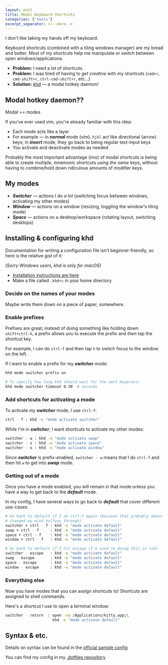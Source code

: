 ```yaml
---
layout: post
title: Modal Keyboard Shortcuts
categories: ['tools']
excerpt_separator: <!--more-->
---
```


I don't like taking my hands off my keyboard.

Keyboard shortcuts (combined with a tiling windows manager) are my bread and
butter. Most of my shortcuts help me manipulate or switch between open
windows/applications.

- **Problem:** I need a lot of shortcuts.
- **Problem:** I was tired of having to *get creative* with my shortcuts
    (`cmd+r`, `cmd-shift+r`, `ctrl-cmd-shift+r`, etc...)
- **Solution:** [khd](https://github.com/koekeishiya/khd) — a modal hotkey
  daemon!

<!--more-->

## Modal hotkey daemon??

Modal == modes

If you've ever used vim, you're already familiar with this idea:

- Each mode acts like a layer
- For example — in ***normal*** mode (vim), `hjkl` act like directional (arrow)
  keys; in ***insert*** mode, they go back to being regular text-input keys
- You activate and deactivate modes as needed

Probably the most important advantage (imo) of modal shortcuts is being able to
create multiple, mnemonic shortcuts *using the same keys*, without having to
combine/hold down ridiculous amounts of modifier keys.

## My modes

- ***Switcher*** — actions I do *a lot* (switching focus between
  windows, activating my other modes)
- ***Window*** — actions on a window (resizing, toggling the window's tiling
  mode)
- ***Space*** — actions on a desktop/workspace (rotating layout, switching
  desktops)

## Installing & configuring khd

Documentation for writing a configuration file isn't beginner-friendly,
so here is the relative gist of it:

*(Sorry Windows users, khd is only for macOS)*

- [Installation instructions are here](https://github.com/koekeishiya/khd#install)
- Make a file called `.khdrc` in your home directory

### Decide on the names of your modes

Maybe write them down on a piece of paper, somewhere.

### Enable prefixes

Prefixes are great; instead of doing something like holding down `shift+ctrl-h`,
a prefix allows you to execute the prefix and *then* tap the shortcut key.

For example, I can do `ctrl-f` and then tap `h` to switch focus to the window
on the left.

If I want to enable a prefix for my ***switcher*** mode:

```bash
khd mode switcher prefix on

# To specify how long khd should wait for the next keypress:
khd mode switcher timeout 0.30  # seconds
```

### Add shortcuts for activating a mode

To activate my ***switcher*** mode, I use `ctrl-f`:

```bash
ctrl - f : khd -e "mode activate switcher"
```

While I'm in ***switcher***, I want shortcuts to activate my other modes:

```bash
switcher - w : khd -e "mode activate swap"
switcher - s : khd -e "mode activate space"
switcher - o : khd -e "mode activate window"
```

Since ***switcher*** is prefix-enabled, `switcher - w` means that I do `ctrl-f`
and then hit `w` to get into ***swap*** mode.

### Getting out of a mode

Once you have a mode enabled, you will remain in that mode unless you have a way
to get back to the ***default*** mode.

In my config, I have several ways to go back to ***default*** that cover
different use-cases:

```bash
# Go back to default if I do ctrl-f again (because that probably means that I
# changed my mind halfway through)
switcher + ctrl - f : khd -e "mode activate default"
swap + ctrl - f     : khd -e "mode activate default"
space + ctrl - f    : khd -e "mode activate default"
window + ctrl - f   : khd -e "mode activate default"

# Go back to default if I hit escape (I'm used to doing this in vim)
switcher - escape   : khd -e "mode activate default"
swap - escape       : khd -e "mode activate default"
space - escape      : khd -e "mode activate default"
window - escape     : khd -e "mode activate default"  
```

### Everything else

Now you have modes that you can assign shortcuts to! Shortcuts are assigned to
shell commands.

Here's a shortcut I use to open a terminal window:

```bash
switcher - return  : open -na /Applications/kitty.app;\
                     khd -e "mode activate default"
```

## Syntax & etc.

Details on syntax can be found in the [official sample
config](https://github.com/koekeishiya/khd/blob/master/examples/khdrc)

You can find my config in my [.dotfiles
repository](https://github.com/atrnh/.dotfiles/blob/master/.khdrc)
